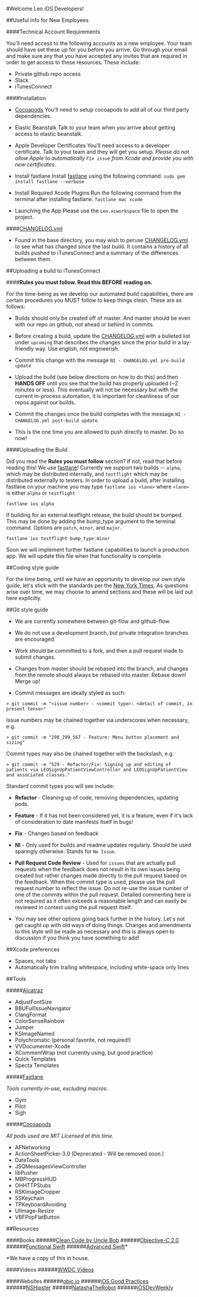 #Welcome Leo iOS Developers!


##Useful info for New Employees


####Technical Account Requirements

You'll need access to the following accounts as a new employee. Your team should have set these up for you before you arrive. Go through your email and make sure any that you have accepted any invites that are required in order to get access to these resources. These include:

* Private github repo access
* Slack
* iTunesConnect


####Installation

* [Cocoapods](www.cocoapods.org)
You'll need to setup cocoapods to add all of our third party dependencies.

* Elastic Beanstalk
Talk to your team when you arrive about getting access to elastic beanstalk.

* Apple Developer Certificates
You'll need access to a developer certificate. Talk to your team and they will get you setup. *Please do not allow Apple to automatically `Fix issue` from Xcode and provide you with new certificates.*

* Install fastlane
Install [fastlane](https://fastlane.tools/) using the following command.
```sudo gem install fastlane --verbose```

* Install Required Xcode Plugins
Run the following command from the terminal after installing fastlane.
```fastlane mac xcode```

* Launching the App
Please use the `Leo.xcworkspace` file to open the project.

####[CHANGELOG.yml](CHANGELOG.yml)

* Found in the base directory, you may wish to peruse [CHANGELOG.yml](CHANGELOG.yml) to see what has changed since the last build. It contains a history of all builds pushed to iTunesConnect and a summary of the differences between them.

##Uploading a build to iTunesConnect

####**Rules you must follow. Read this BEFORE reading on.**

For the time-being as we develop our automated build capabilities, there are certain procedures you MUST follow to keep things clean. These are as follows:

* Builds should only be created off of master. And master should be even with our repo on github, not ahead or behind in commits.

* Before creating a build, update the [CHANGELOG.yml](CHANGELOG.yml) with a bulleted list under `upcoming` that describes the changes since the prior build in a lay-friendly way. Use english, not engineerish.

* Commit this change with the message `NI - CHANGELOG.yml pre-build update`

* Upload the build (see below directions on how to do this) and then **HANDS OFF** until you see that the build has properly uploaded (~2 minutes or less). This eventually will not be necessary but with the current in-process automation, it is important for cleanliness of our repos against our builds.

* Commit the changes once the build completes with the message `NI - CHANGELOG.yml post-build update`.

* This is the one time you are allowed to push directly to master. Do so now!



####Uploading the Build

Did you read the **Rules you must follow** section? If not, read that before reading this! We use [fastlane](https://fastlane.tools/)! Currently we support two builds -- `alpha`, which may be distributed internally, and `testflight` which may be distributed externally to testers. In order to upload a build, after installing fastlane on your machine you may type `fastlane ios <lane>` where `<lane>` is either `alpha` or `testflight`

```
fastlane ios alpha
```

If building for an external testflight release, the build should be bumped. This may be done by adding the bump_type argument to the terminal command. Options are `patch`, `minor`, and `major`.

```
fastlane ios testflight bump_type:minor
```
Soon we will implement further fastlane capabilities to launch a production app. We will update this file when that functionality is complete.


##Coding style guide

For the time being, until we have an opportunity to develop our own style guide, let's stick with the standards per the [New York Times](https://github.com/NYTimes/objective-c-style-guide). As questions arise over time, we may choose to amend sections and these will be laid out here explicitly.

##Git style guide

* We are currently somewhere between git-flow and github-flow.


* We do not use a development branch, but private integration branches are encouraged.


* Work should be committed to a fork, and then a pull request made to submit changes.


* Changes from master should be rebased into the branch, and changes from the remote should always be rebased into master. Rebase down! Merge up!


* Commit messages are ideally styled as such:

```
> git commit -m "<issue number> - <commit type>: <detail of commit, in present tense>"
```

Issue numbers may be chained together via underscores when necessary, e.g.

```
> git commit -m "298_299_567 - Feature: Menu button placement and sizing"
```

Commit types may also be chained together with the backslash, e.g.

```
> git commit -m "529 - Refactor/Fix: Signing up and editing of patients via LEOSignUpPatientViewController and LEOSignUpPatientView and associated classes."
```

Standard commit types you will see include:
* **Refactor** - Cleaning up of code, removing dependencies, updating pods.

* **Feature** - If it has not been considered yet, it is a feature, even if it's lack of consideration to date manifests itself in bugs!

* **Fix** - Changes based on feedback

* **NI** - Only used for builds and readme updates regularly. Should be used sparingly otherwise. Stands for `No Issue`.

* **Pull Request Code Review** - Used for `issues` that are actually pull requests when the feedback does not result in its own issues being created but rather changes made directly to the pull request based on the feedback. When this commit type is used, please use the pull request number to reflect the issue. Do not re-use the issue number of one of the commits within the pull request. Detailed commenting here is not required as it often exceeds a reasonable length and can easily be reviewed in context using the pull request itself.

* You may see other options going back further in the history. Let's not get caught up with old ways of doing things. Changes and amendments to this style will be made as necessary and this is always open to discussion if you think you have something to add!


##Xcode preferences

* Spaces, not tabs
* Automatically trim trailing whitespace, including white-space only lines

##Tools

#####[Alcatraz](http://www.alcatraz.io)

* AdjustFontSize
* BBUFullIssueNavigator
* ClangFormat
* ColorSenseRainbow
* Jumper
* KSImageNamed
* Polychromatic (personal favorite, not required!)
* VVDocumenter-Xcode
* XCommentWrap (not currently using, but good practice)
* Quick Templates
* Specta Templates


#####[Fastlane](http://www.fastlane.tools)

_Tools currently in-use, excluding macros:_

* Gym
* Pilot
* Sigh


#####[Cocoapods](http://www.cocoapods.org)

_All pods used are MIT Licensed at this time._

* AFNetworking
* ActionSheetPicker-3.0 (Deprecated - Will be removed soon.)
* DateTools
* JSQMessagesViewController
* libPusher
* MBProgressHUD
* OHHTTPStubs
* RSKImageCropper
* SSKeychain
* TPKeyboardAvoiding
* UIImage-Resize
* VBFPopFlatButton


##Resources


####Books
######[Clean Code by Uncle Bob](http://amzn.com/0132350882)
######[Objective-C 2.0](http://amzn.com/0321917014)
######[Functional Swift](https://www.objc.io/books/functional-swift/)
######[Advanced Swift](https://www.objc.io/books/advanced-swift/)*

*We have a copy of this in house.

####Videos
######[WWDC Videos](https://developer.apple.com/videos/wwdc2015/)


####Websites
######[objc.io](http://www.objc.io)
######[iOS Good Practices](https://github.com/futurice/ios-good-practices)
######[NSHipster](http://www.nshipster.com)
######[NatashaTheRobot](http://natashatherobot.com/)
######[iOSDevWeekly](https://iosdevweekly.com/)

